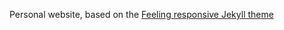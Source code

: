 Personal website, based on the [Feeling responsive Jekyll theme](https://github.com/Phlow/feeling-responsive)
